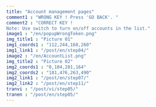 ```yaml
---
title: "Account management pages"
comment1 : "WRONG KEY ! Press 'GO BACK'. "
comment2 : "CORRECT KEY !
Note: Use switch to turn on/off accounts in the list."
image1 : "/en/popupWrongToken.png"
img_title1 : "Picture 01"
img1_coords1 : "112,244,168,260"
img1_link1 : "/post/en/step04/"
image2 : "/en/AccountList.png"
img_title2 : "Picture 02"
img2_coords1 : "0,104,281,164"
img2_coords2 : "181,476,263,490"
img2_link1 : "/post/en/step07/"
img2_link2 : "/post/en/step11/"
tranvi : "/post/vi/step05/"
tranen : "/post/en/step05/"
---
```









